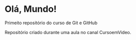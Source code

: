 # Olá, Mundo!
 Primeito repositório do curso de Git e GitHub

 Repositório criado durante uma aula no canal CursoemVideo.
